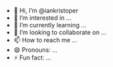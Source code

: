 - 👋 Hi, I’m @iankristoper
- 👀 I’m interested in ...
- 🌱 I’m currently learning ...
- 💞️ I’m looking to collaborate on ...
- 📫 How to reach me ...
- 😄 Pronouns: ...
- ⚡ Fun fact: ...

<!---
iankristoper/iankristoper is a ✨ special ✨ repository because its `README.md` (this file) appears on your GitHub profile.
You can click the Preview link to take a look at your changes.
--->


